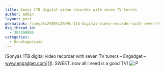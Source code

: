 ```yaml
---
title: Sonys 1TB digital video recorder with seven TV tuners
author: admin
layout: post
permalink: /sonya%c2%80%c2%99s-1tb-digital-video-recorder-with-seven-tv-tuners/
dsq_thread_id:
  - 384390886
categories:
  - Uncategorized
---
```

[Sonyâs 1TB digital video recorder with seven TV tuners &#8211; Engadget &#8211; www.engadget.com][1]. SWEET. now all i need is a good TV! <img src="http://blog.lotas-smartman.net/wp-includes/images/smilies/icon_razz.gif" alt=":P" class="wp-smiley" />

 [1]: http://www.engadget.com/entry/5697251958315683/